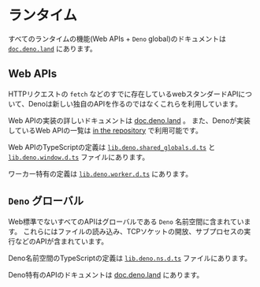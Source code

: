 <!-- # Runtime -->
# ランタイム

<!--
Documentation for all runtime functions (Web APIs + `Deno` global) can be found
on
[`doc.deno.land`](https://doc.deno.land/https/github.com/denoland/deno/releases/latest/download/lib.deno.d.ts).
-->
すべてのランタイムの機能(Web APIs + `Deno` global)のドキュメントは [`doc.deno.land`](https://doc.deno.land/https/github.com/denoland/deno/releases/latest/download/lib.deno.d.ts) にあります。

## Web APIs

<!--
For APIs where a web standard already exists, like `fetch` for HTTP requests,
Deno uses these rather than inventing a new proprietary API.
-->
HTTPリクエストの `fetch` などのすでに存在しているwebスタンダードAPIについて、Denoは新しい独自のAPIを作るのではなくこれらを利用しています。

<!--
The detailed documentation for implemented Web APIs can be found on
[doc.deno.land](https://doc.deno.land/https/raw.githubusercontent.com/denoland/deno/master/cli/dts/lib.deno.shared_globals.d.ts).
Additionally, a full list of the Web APIs which Deno implements is also
available
[in the repository](https://github.com/denoland/deno/blob/$CLI_VERSION/cli/rt/README.md).
-->
Web APIの実装の詳しいドキュメントは [doc.deno.land](https://doc.deno.land/https/raw.githubusercontent.com/denoland/deno/master/cli/dts/lib.deno.shared_globals.d.ts) 。
また、Denoが実装しているWeb APIの一覧は [in the repository](https://github.com/denoland/deno/blob/$CLI_VERSION/cli/rt/README.md) で利用可能です。

<!--
The TypeScript definitions for the implemented web APIs can be found in the
[`lib.deno.shared_globals.d.ts`](https://github.com/denoland/deno/blob/$CLI_VERSION/cli/dts/lib.deno.shared_globals.d.ts)
and
[`lib.deno.window.d.ts`](https://github.com/denoland/deno/blob/$CLI_VERSION/cli/dts/lib.deno.window.d.ts)
files.
-->
Web APIのTypeScriptの定義は [`lib.deno.shared_globals.d.ts`](https://github.com/denoland/deno/blob/$CLI_VERSION/cli/dts/lib.deno.shared_globals.d.ts) と [`lib.deno.window.d.ts`](https://github.com/denoland/deno/blob/$CLI_VERSION/cli/dts/lib.deno.window.d.ts) ファイルにあります。

<!--
Definitions that are specific to workers can be found in the
[`lib.deno.worker.d.ts`](https://github.com/denoland/deno/blob/$CLI_VERSION/cli/dts/lib.deno.worker.d.ts)
file.
-->
ワーカー特有の定義は [`lib.deno.worker.d.ts`](https://github.com/denoland/deno/blob/$CLI_VERSION/cli/dts/lib.deno.worker.d.ts) にあります。

<!-- ## `Deno` global -->
## `Deno` グローバル

<!--
All APIs that are not web standard are contained in the global `Deno` namespace.
It has the APIs for reading from files, opening TCP sockets, and executing
subprocesses, etc.
-->
Web標準でないすべてのAPIはグローバルである `Deno` 名前空間に含まれています。
これらにはファイルの読み込み、TCPソケットの開放、サブプロセスの実行などのAPIが含まれています。

<!--
The TypeScript definitions for the Deno namespaces can be found in the
[`lib.deno.ns.d.ts`](https://github.com/denoland/deno/blob/$CLI_VERSION/cli/dts/lib.deno.ns.d.ts)
file.
-->
Deno名前空間のTypeScriptの定義は [`lib.deno.ns.d.ts`](https://github.com/denoland/deno/blob/$CLI_VERSION/cli/dts/lib.deno.ns.d.ts) ファイルにあります。

<!--
The documentation for all of the Deno specific APIs can be found on
[doc.deno.land](https://doc.deno.land/https/raw.githubusercontent.com/denoland/deno/master/cli/dts/lib.deno.ns.d.ts).
-->
Deno特有のAPIのドキュメントは [doc.deno.land](https://doc.deno.land/https/raw.githubusercontent.com/denoland/deno/master/cli/dts/lib.deno.ns.d.ts) にあります。
